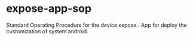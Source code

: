 expose-app-sop
==============

Standard Operating Procedure for the device expose . App for deploy the customization of system android.
